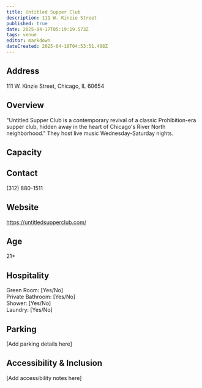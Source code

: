```yaml
---
title: Untitled Supper Club
description: 111 W. Kinzie Street
published: true
date: 2025-04-17T05:19:19.573Z
tags: venue
editor: markdown
dateCreated: 2025-04-10T04:53:51.408Z
---
```


## Address

111 W. Kinzie Street, Chicago, IL 60654

## Overview

"Untitled Supper Club is a contemporary revival of a classic Prohibition-era supper club, hidden away in the heart of Chicago's River North neighborhood." They host live music Wednesday-Saturday nights.

## Capacity



## Contact

(312) 880-1511

## Website

https://untitledsupperclub.com/

## Age

21+

## Hospitality

Green Room: [Yes/No]  
Private Bathroom: [Yes/No]  
Shower: [Yes/No]  
Laundry: [Yes/No]

## Parking

[Add parking details here]

## Accessibility & Inclusion

[Add accessibility notes here]
